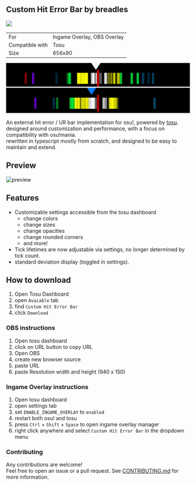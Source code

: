 ## Custom Hit Error Bar by breadles

<a href="https://osuck.link/redirect/https://files.osuck.link/tosu/custom hit error bar by breadles v3.0.0.zip" target="_blank"><img height="35" src="https://img.shields.io/badge/Download_PP_Counter-67A564?style=for-the-badge&logo=cloud&logoColor=white" /></a>  

|||
| ------------- | ------------- |
| For | Ingame Overlay, OBS Overlay |
| Compatible with | Tosu |
| Size |  656x90 |


<img src="/.github/images/custom hit error bar by breadles.png" /> <img src="/.github/gifs/custom hit error bar by breadles.gif" /> 

An external hit error / UR bar implementation for osu!, powered by [tosu](https://github.com/tosuapp/tosu).  
designed around customization and performance, with a focus on compatibility with osu!mania.  
rewritten in typescript mostly from scratch, and designed to be easy to maintain and extend.

[//]: # (TODO: update preview upon successful production build)

## Preview

![preview](./.github/assets/customhiterrorbar.gif)

## Features

- Customizable settings accessible from the tosu dashboard
  - change colors
  - change sizes
  - change opacities
  - change rounded corners
  - and more!
- Tick lifetimes are now adjustable via settings, no longer determined by tick count.
- standard deviation display (toggled in settings).

## How to download

1. Open Tosu Dashboard
2. open `Avaiable` tab
3. find `Custom Hit Error Bar`
4. click `Download`

### OBS instructions

1. Open tosu dashboard
2. click on URL button to copy URL
3. Open OBS
4. create new browser source
5. paste URL
6. paste Resolution width and height (940 x 150)

### Ingame Overlay instructions

1. Open tosu dashboard
2. open settings tab
3. set `ENABLE_INGAME_OVERLAY` to `enabled`
4. restart both osu! and tosu
5. press `Ctrl` + `Shift` + `Space` to open ingame overlay manager
6. right click anywhere and select `Custom Hit Error Bar` in the dropdown menu

### Contributing

Any contributions are welcome!  
Feel free to open an issue or a pull request.
See [CONTRIBUTING.md](https://github.com/breadles5/customHitErrorBar/blob/main/CONTRIBUTING.md) for more information.

